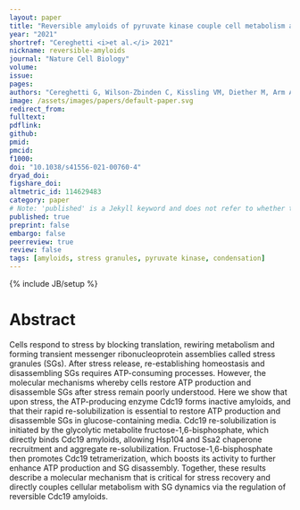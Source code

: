 ```yaml
---
layout: paper
title: "Reversible amyloids of pyruvate kinase couple cell metabolism and stress granule disassembly"
year: "2021"
shortref: "Cereghetti <i>et al.</i> 2021"
nickname: reversible-amyloids
journal: "Nature Cell Biology"
volume: 
issue: 
pages: 
authors: "Cereghetti G, Wilson-Zbinden C, Kissling VM, Diether M, Arm A, Yoo H, Piazza I, Saad S, Picotti P, Drummond DA, Sauer U, Dechant R, Peter M"
image: /assets/images/papers/default-paper.svg
redirect_from: 
fulltext: 
pdflink: 
github: 
pmid: 
pmcid: 
f1000: 
doi: "10.1038/s41556-021-00760-4"
dryad_doi:
figshare_doi: 
altmetric_id: 114629483
category: paper
# Note: 'published' is a Jekyll keyword and does not refer to whether the paper is published, but rather to whether this Markdown should be part of the rendered site.
published: true
preprint: false
embargo: false	
peerreview: true
review: false
tags: [amyloids, stress granules, pyruvate kinase, condensation]
---
```

{% include JB/setup %}

# Abstract 

Cells respond to stress by blocking translation, rewiring metabolism and forming transient messenger ribonucleoprotein assemblies called stress granules (SGs). After stress release, re-establishing homeostasis and disassembling SGs requires ATP-consuming processes. However, the molecular mechanisms whereby cells restore ATP production and disassemble SGs after stress remain poorly understood. Here we show that upon stress, the ATP-producing enzyme Cdc19 forms inactive amyloids, and that their rapid re-solubilization is essential to restore ATP production and disassemble SGs in glucose-containing media. Cdc19 re-solubilization is initiated by the glycolytic metabolite fructose-1,6-bisphosphate, which directly binds Cdc19 amyloids, allowing Hsp104 and Ssa2 chaperone recruitment and aggregate re-solubilization. Fructose-1,6-bisphosphate then promotes Cdc19 tetramerization, which boosts its activity to further enhance ATP production and SG disassembly. Together, these results describe a molecular mechanism that is critical for stress recovery and directly couples cellular metabolism with SG dynamics via the regulation of reversible Cdc19 amyloids.